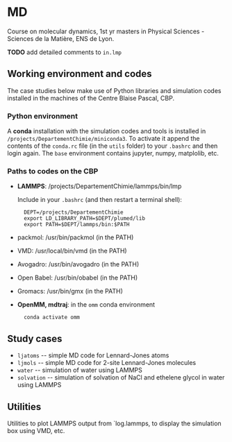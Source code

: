# MD

Course on molecular dynamics, 1st yr masters in Physical Sciences - Sciences de la Matière, ENS de Lyon.

**TODO** add detailed comments to `in.lmp`

## Working environment and codes

The case studies below make use of Python libraries and simulation codes installed in the machines of the Centre Blaise Pascal, CBP.

### Python environment

A **conda** installation with the simulation codes and tools is installed in `/projects/DepartementChimie/miniconda3`. To activate it append the contents of the `conda.rc` file (in the `utils` folder) to your `.bashrc` and then login again. The `base` environment contains jupyter, numpy, matplolib, etc.

### Paths to codes on the CBP

* **LAMMPS**: /projects/DepartementChimie/lammps/bin/lmp

    Include in your `.bashrc` (and then restart a terminal shell):

        DEPT=/projects/DepartementChimie
        export LD_LIBRARY_PATH=$DEPT/plumed/lib
        export PATH=$DEPT/lammps/bin:$PATH

* packmol: /usr/bin/packmol (in the PATH)
* VMD: /usr/local/bin/vmd (in the PATH)
* Avogadro: /usr/bin/avogadro (in the PATH)
* Open Babel: /usr/bin/obabel (in the PATH)
* Gromacs: /usr/bin/gmx (in the PATH)
* **OpenMM, mdtraj**: in the `omm` conda environment

        conda activate omm


## Study cases

* `ljatoms` -- simple MD code for Lennard-Jones atoms
* `ljmols` -- simple MD code for 2-site Lennard-Jones molecules
* `water` -- simulation of water using LAMMPS
* `solvation` -- simulation of solvation of NaCl and ethelene glycol in water using LAMMPS


## Utilities

Utilities to plot LAMMPS output from `log.lammps, to display the simulation box using VMD, etc. 
